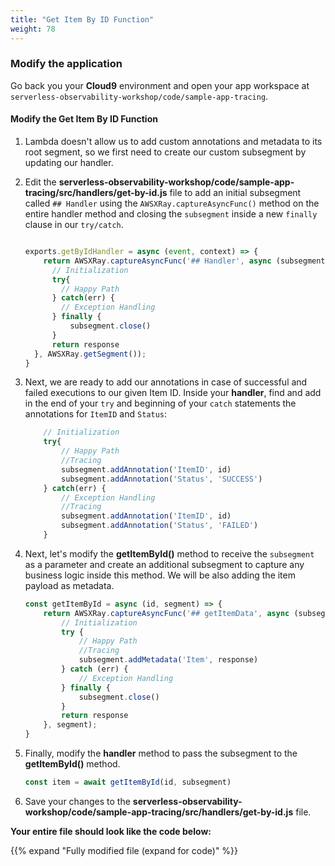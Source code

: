 ```yaml
---
title: "Get Item By ID Function"
weight: 78
---
```


### Modify the application

Go back you your **Cloud9** environment and open your app workspace at `serverless-observability-workshop/code/sample-app-tracing`.

#### Modify the Get Item By ID Function

1. Lambda doesn't allow us to add custom annotations and metadata to its root segment, so we first need to create our custom subsegment by updating our handler.

1. Edit the **serverless-observability-workshop/code/sample-app-tracing/src/handlers/get-by-id.js** file to add an initial subsegment called `## Handler` using the `AWSXRay.captureAsyncFunc()` method on the entire handler method and closing the `subsegment` inside a new `finally` clause in our `try/catch`.

    ```javascript

    exports.getByIdHandler = async (event, context) => {
        return AWSXRay.captureAsyncFunc('## Handler', async (subsegment) => {
          // Initialization
          try{
            // Happy Path
          } catch(err) {
            // Exception Handling
          } finally {
              subsegment.close()
          }
          return response
      }, AWSXRay.getSegment());
    }
    ```

1. Next, we are ready to add our annotations in case of successful and failed executions to our given Item ID. Inside your **handler**, find and add in the end of your `try` and beginning of your `catch` statements the annotations for `ItemID` and `Status`:

    ````javascript
        // Initialization
        try{
            // Happy Path
            //Tracing
            subsegment.addAnnotation('ItemID', id)
            subsegment.addAnnotation('Status', 'SUCCESS')
        } catch(err) {
            // Exception Handling
            //Tracing
            subsegment.addAnnotation('ItemID', id)
            subsegment.addAnnotation('Status', 'FAILED')
        }
    ````

1. Next, let's modify the **getItemById()** method to receive the `subsegment` as a parameter and create an additional subsegment to capture any business logic inside this method. We will be also adding the item payload as metadata.

    ```javascript
    const getItemById = async (id, segment) => {
        return AWSXRay.captureAsyncFunc('## getItemData', async (subsegment) => {
            // Initialization
            try {
                // Happy Path
                //Tracing
                subsegment.addMetadata('Item', response)
            } catch (err) {
                // Exception Handling
            } finally {
                subsegment.close()
            }
            return response
        }, segment);
    }
    ```


1. Finally, modify the **handler** method to pass the subsegment to the **getItemById()** method.
   
    ```javascript
    const item = await getItemById(id, subsegment)
    ```

1. Save your changes to the **serverless-observability-workshop/code/sample-app-tracing/src/handlers/get-by-id.js** file.

**Your entire file should look like the code below:**

{{% expand "Fully modified file (expand for code)" %}}

```javascript

```